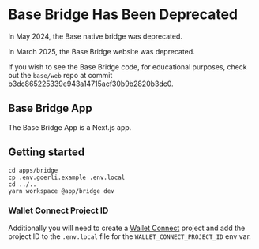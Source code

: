 # Base Bridge Has Been Deprecated

In May 2024, the Base native bridge was deprecated.

In March 2025, the Base Bridge website was deprecated.

If you wish to see the Base Bridge code, for educational purposes, check out the
`base/web` repo at commit [b3dc865225339e943a14715acf30b9b2820b3dc0](https://github.com/base/web/tree/b3dc865225339e943a14715acf30b9b2820b3dc0/apps/bridge).

## Base Bridge App

The Base Bridge App is a Next.js app.

## Getting started

```shell
cd apps/bridge
cp .env.goerli.example .env.local
cd ../..
yarn workspace @app/bridge dev
```

### Wallet Connect Project ID

Additionally you will need to create a [Wallet Connect](https://walletconnect.org/) project and add the project ID to the `.env.local` file for the `WALLET_CONNECT_PROJECT_ID` env var.
